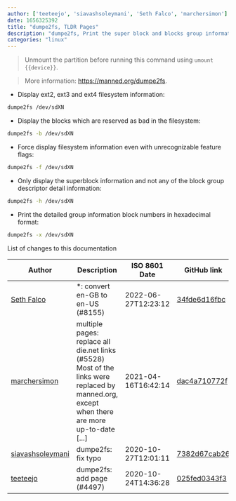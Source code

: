 ```yaml
---
author: ['teeteejo', 'siavashsoleymani', 'Seth Falco', 'marchersimon']
date: 1656325392
title: "dumpe2fs, TLDR Pages"
description: "dumpe2fs, Print the super block and blocks group information for ext2/ext3/ext4 filesystems."
categories: "linux"
---
```

> Unmount the partition before running this command using `umount {{device}}`.

> More information: <https://manned.org/dumpe2fs>.

- Display ext2, ext3 and ext4 filesystem information:

```bash
dumpe2fs /dev/sdXN
```

- Display the blocks which are reserved as bad in the filesystem:

```bash
dumpe2fs -b /dev/sdXN
```

- Force display filesystem information even with unrecognizable feature flags:

```bash
dumpe2fs -f /dev/sdXN
```

- Only display the superblock information and not any of the block group descriptor detail information:

```bash
dumpe2fs -h /dev/sdXN
```

- Print the detailed group information block numbers in hexadecimal format:

```bash
dumpe2fs -x /dev/sdXN
```
List of changes to this documentation


Author | Description | ISO 8601 Date | GitHub link
------|-----|-----|-----
[Seth Falco](mailto:seth@falco.fun) | *: convert en-GB to en-US (#8155) | 2022-06-27T12:23:12 | [34fde6d16fbc](https://github.com/tldr-pages/tldr/commit/34fde6d16fbc0a3c45fff5903f0fc2597547b1bb)
[marchersimon](mailto:50295997+marchersimon@users.noreply.github.com) | multiple pages: replace all die.net links (#5528) Most of the links were replaced by manned.org, except when there are more up-to-date [...] | 2021-04-16T16:42:14 | [dac4a710772f](https://github.com/tldr-pages/tldr/commit/dac4a710772f9adef5b9883172fb30ed2416c0eb)
[siavashsoleymani](mailto:siavash.solimanii@yahoo.com) | dumpe2fs: fix typo | 2020-10-27T12:01:11 | [7382d67cab26](https://github.com/tldr-pages/tldr/commit/7382d67cab26dd7a20e4fb93386ffea5c909805c)
[teeteejo](mailto:72230915+teeteejo@users.noreply.github.com) | dumpe2fs: add page (#4497) | 2020-10-24T14:36:28 | [025fed0343f3](https://github.com/tldr-pages/tldr/commit/025fed0343f32d7a34ac63dc30892e34bd2a4155)

